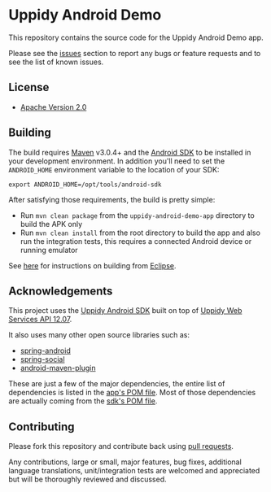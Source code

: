 # Uppidy Android Demo

This repository contains the source code for the Uppidy Android Demo app.


Please see the [issues](https://github.com/uppidy/uppidy-android-demo/issues) section to
report any bugs or feature requests and to see the list of known issues.

## License

* [Apache Version 2.0](http://www.apache.org/licenses/LICENSE-2.0.html)

## Building

The build requires [Maven](http://maven.apache.org/download.html)
v3.0.4+ and the [Android SDK](http://developer.android.com/sdk/index.html)
to be installed in your development environment. In addition you'll need to set
the `ANDROID_HOME` environment variable to the location of your SDK:

    export ANDROID_HOME=/opt/tools/android-sdk

After satisfying those requirements, the build is pretty simple:

* Run `mvn clean package` from the `uppidy-android-demo-app` directory to build the APK only
* Run `mvn clean install` from the root directory to build the app and also run
  the integration tests, this requires a connected Android device or running
  emulator

See [here](https://github.com/uppidy/uppidy-android-demo/wiki/Building-From-Eclipse) for
instructions on building from [Eclipse](http://eclipse.org).

## Acknowledgements

This project uses the [Uppidy Android SDK](https://github.com/uppidy/uppidy-android-sdk)
built on top of [Uppidy Web Services API 12.07](http://develop.uppidy.com/).

It also uses many other open source libraries such as:

* [spring-android](https://github.com/SpringSource/spring-android)
* [spring-social](https://github.com/SpringSource/spring-social)
* [android-maven-plugin](https://github.com/jayway/maven-android-plugin)

These are just a few of the major dependencies, the entire list of dependencies
is listed in the [app's POM file](https://github.com/uppidy/uppidy-android-demo/blob/master/uppidy-android-demo-app/pom.xml).
Most of those dependencies are actually coming from the [sdk's POM file](https://github.com/uppidy/uppidy-android-sdk/blob/master/pom.xml).

## Contributing

Please fork this repository and contribute back using
[pull requests](https://github.com/uppidy/uppidy-android-demo/pulls).

Any contributions, large or small, major features, bug fixes, additional
language translations, unit/integration tests are welcomed and appreciated
but will be thoroughly reviewed and discussed.

